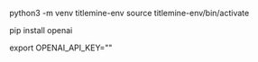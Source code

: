 python3 -m venv titlemine-env
source titlemine-env/bin/activate

pip install openai

export OPENAI_API_KEY="<paste key here>"